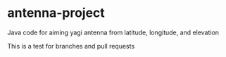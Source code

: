 # antenna-project
Java code for aiming yagi antenna from latitude, longitude, and elevation

This is a test for branches and pull requests
